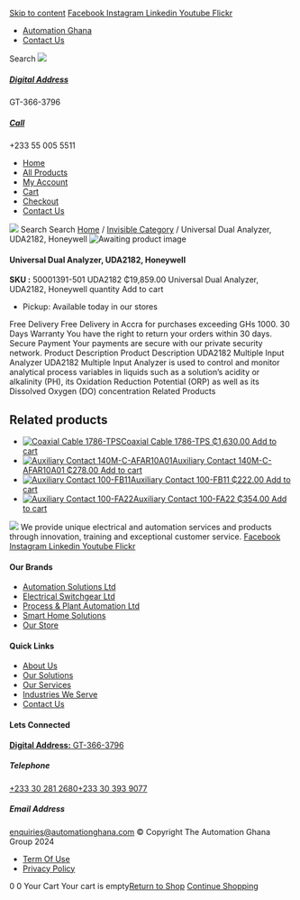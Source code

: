 [Skip to content](https://store.automationghana.com/product/universal-dual-analyzer-uda2182-honeywell/#content)
[ Facebook ](https://www.facebook.com/automationgh/) [ Instagram ](https://www.instagram.com/automationgh/) [ Linkedin ](https://www.linkedin.com/company/the-automation-ghana-limited/) [ Youtube ](https://www.youtube.com/channel/UCurrRDUSm5oIW39VXjn1u0w) [ Flickr ](https://www.flickr.com/photos/181794037@N07/)
  * [ Automation Ghana ](https://automationghana.com)
  * [ Contact Us ](https://store.automationghana.com/contact/)


Search
[ ![](https://store.automationghana.com/wp-content/uploads/2024/04/Website-TAGG-Logo-BLUE.png) ](https://store.automationghana.com/)
[ ](https://maps.app.goo.gl/m4xeaagWCNbLk4jM6)
#####  [ Digital Address ](https://maps.app.goo.gl/m4xeaagWCNbLk4jM6)
GT-366-3796 
[ ](tel:+233550055511)
#####  [ Call ](tel:+233550055511)
+233 55 005 5511 
  * [Home](https://store.automationghana.com/)
  * [All Products](https://store.automationghana.com/shop/)
  * [My Account](https://store.automationghana.com/my-account/)
  * [Cart](https://store.automationghana.com/cart/)
  * [Checkout](https://store.automationghana.com/checkout/)
  * [Contact Us](https://store.automationghana.com/contact/)


[![](https://store.automationghana.com/wp-content/uploads/2024/04/AutomationGhana_logo_white.png)](https://store.automationghana.com)
Search
Search
[Home](https://store.automationghana.com) / [Invisible Category](https://store.automationghana.com/product-category/invisible-category/) / Universal Dual Analyzer, UDA2182, Honeywell
![Awaiting product image](https://store.automationghana.com/wp-content/uploads/woocommerce-placeholder-600x600.png)
####  Universal Dual Analyzer, UDA2182, Honeywell 
**SKU :** 50001391-501 UDA2182 
₵19,859.00
Universal Dual Analyzer, UDA2182, Honeywell quantity
Add to cart
  * Pickup: Available today in our stores


Free Delivery 
Free Delivery in Accra for purchases exceeding GHs 1000. 
30 Days Warranty 
You have the right to return your orders within 30 days. 
Secure Payment 
Your payments are secure with our private security network. 
Product Description
Product Description
UDA2182 Multiple Input Analyzer UDA2182 Multiple Input Analyzer is used to control and monitor analytical process variables in liquids such as a solution’s acidity or alkalinity (PH), its Oxidation Reduction Potential (ORP) as well as its Dissolved Oxygen (DO) concentration
Related Products 
## Related products
  * [![Coaxial Cable 1786-TPS](https://store.automationghana.com/wp-content/uploads/2020/12/1786-TPS-300x300.jpg)Coaxial Cable 1786-TPS ₵1,630.00 ](https://store.automationghana.com/product/coaxial-cable-1786-tps/)
[Add to cart](https://store.automationghana.com/product/universal-dual-analyzer-uda2182-honeywell/?add-to-cart=2983)
  * [![Auxiliary Contact 140M-C-AFAR10A01](https://store.automationghana.com/wp-content/uploads/2020/12/140M-C-AFAR10A01-300x298.jpg)Auxiliary Contact 140M-C-AFAR10A01 ₵278.00 ](https://store.automationghana.com/product/auxiliary-contact-140m-c-afar10a01/)
[Add to cart](https://store.automationghana.com/product/universal-dual-analyzer-uda2182-honeywell/?add-to-cart=2963)
  * [![Auxiliary Contact 100-FB11](https://store.automationghana.com/wp-content/uploads/2020/11/100-FB11.jpg)Auxiliary Contact 100-FB11 ₵222.00 ](https://store.automationghana.com/product/auxiliary-contact-100-fb11-rockwell/)
[Add to cart](https://store.automationghana.com/product/universal-dual-analyzer-uda2182-honeywell/?add-to-cart=2941)
  * [![Auxiliary Contact 100-FA22](https://store.automationghana.com/wp-content/uploads/2020/11/100-FA22-e1624027345370.jpg)Auxiliary Contact 100-FA22 ₵354.00 ](https://store.automationghana.com/product/auxiliary-contact-100-fa22-rockwell/)
[Add to cart](https://store.automationghana.com/product/universal-dual-analyzer-uda2182-honeywell/?add-to-cart=2935)


![](https://store.automationghana.com/wp-content/uploads/2024/04/AutomationGhana_logo_white.png)
We provide unique electrical and automation services and products through innovation, training and exceptional customer service.
[ Facebook ](https://www.facebook.com/automationgh/) [ Instagram ](https://www.instagram.com/automationgh/) [ Linkedin ](https://www.linkedin.com/company/the-automation-ghana-limited/) [ Youtube ](https://www.youtube.com/channel/UCurrRDUSm5oIW39VXjn1u0w) [ Flickr ](https://www.flickr.com/photos/181794037@N07/)
#### Our Brands
  * [ Automation Solutions Ltd ](https://store.automationghana.com/product/universal-dual-analyzer-uda2182-honeywell/)
  * [ Electrical Switchgear Ltd ](https://store.automationghana.com/product/universal-dual-analyzer-uda2182-honeywell/)
  * [ Process & Plant Automation Ltd ](https://store.automationghana.com/product/universal-dual-analyzer-uda2182-honeywell/)
  * [ Smart Home Solutions ](https://store.automationghana.com/product/universal-dual-analyzer-uda2182-honeywell/)
  * [ Our Store ](https://store.automationghana.com/product/universal-dual-analyzer-uda2182-honeywell/)


#### Quick Links
  * [ About Us ](https://store.automationghana.com/product/universal-dual-analyzer-uda2182-honeywell/)
  * [ Our Solutions ](https://store.automationghana.com/product/universal-dual-analyzer-uda2182-honeywell/)
  * [ Our Services ](https://store.automationghana.com/product/universal-dual-analyzer-uda2182-honeywell/)
  * [ Industries We Serve ](https://store.automationghana.com/product/universal-dual-analyzer-uda2182-honeywell/)
  * [ Contact Us ](https://store.automationghana.com/product/universal-dual-analyzer-uda2182-honeywell/)


#### Lets Connected
[**Digital Address:** GT-366-3796](https://maps.app.goo.gl/m4xeaagWCNbLk4jM6)
#####  Telephone 
[ +233 30 281 2680](tel:+233302812680)[+233 30 393 9077](https://store.automationghana.com/product/universal-dual-analyzer-uda2182-honeywell/+233303939077)
#####  Email Address 
enquiries@automationghana.com 
© Copyright The Automation Ghana Group 2024
  * [ Term Of Use ](https://store.automationghana.com/product/universal-dual-analyzer-uda2182-honeywell/)
  * [ Privacy Policy ](https://store.automationghana.com/product/universal-dual-analyzer-uda2182-honeywell/)


0
0
Your Cart
Your cart is empty[Return to Shop](https://store.automationghana.com/shop/)
[Continue Shopping](https://store.automationghana.com/product/universal-dual-analyzer-uda2182-honeywell/)
